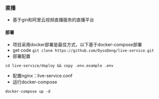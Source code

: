 ### 直播

- 基于gin和阿里云视频直播服务的直播平台

#### 部署

- 项目采用docker部署是最佳方式，以下基于docker-compose部署
- get code
``` git clone https://github.com/DysoDeng/live-service.git ```
- 部署配置
```
cd live-service/deploy && copy .env.example .env
```
- 配置nginx：live-service.conf
- 运行docker-compose
```
docker-compose up -d
```